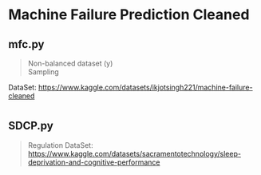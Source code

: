 # Machine Failure Prediction Cleaned
## mfc.py
> Non-balanced dataset  (y)  
> Sampling                

DataSet: 
https://www.kaggle.com/datasets/ikjotsingh221/machine-failure-cleaned

# 
## SDCP.py
> Regulation
DataSet: https://www.kaggle.com/datasets/sacramentotechnology/sleep-deprivation-and-cognitive-performance
